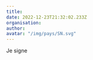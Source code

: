 ```yaml
---
title: 
date: 2022-12-23T21:32:02.233Z
organisation: 
author: 
avatar: "/img/pays/SN.svg"
---
```


Je signe 